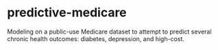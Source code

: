 # predictive-medicare
Modeling on a public-use Medicare dataset to attempt to predict several chronic health outcomes: diabetes, depression, and high-cost.
